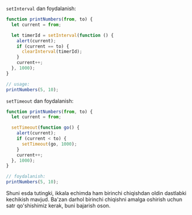 `setInterval` dan foydalanish:

```js run
function printNumbers(from, to) {
  let current = from;

  let timerId = setInterval(function () {
    alert(current);
    if (current == to) {
      clearInterval(timerId);
    }
    current++;
  }, 1000);
}

// usage:
printNumbers(5, 10);
```

`setTimeout` dan foydalanish:

```js run
function printNumbers(from, to) {
  let current = from;

  setTimeout(function go() {
    alert(current);
    if (current < to) {
      setTimeout(go, 1000);
    }
    current++;
  }, 1000);
}

// foydalanish:
printNumbers(5, 10);
```

Shuni esda tutingki, ikkala echimda ham birinchi chiqishdan oldin dastlabki kechikish mavjud. Ba'zan darhol birinchi chiqishni amalga oshirish uchun satr qo'shishimiz kerak, buni bajarish oson.
